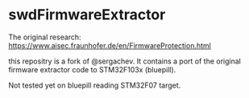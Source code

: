 # swdFirmwareExtractor

The original research: https://www.aisec.fraunhofer.de/en/FirmwareProtection.html

this repositry is a fork of @sergachev. It contains a port of the original firmware extractor code to STM32F103x (bluepill).

Not tested yet on bluepill reading STM32F07 target.
